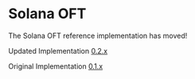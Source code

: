 # Solana OFT

The Solana OFT reference implementation has moved!

Updated Implementation [0.2.x](https://github.com/LayerZero-Labs/devtools/tree/main/examples/oft-solana)

Original Implementation [0.1.x](https://github.com/LayerZero-Labs/devtools/tree/solana_oftv1/examples/oft-solana)
